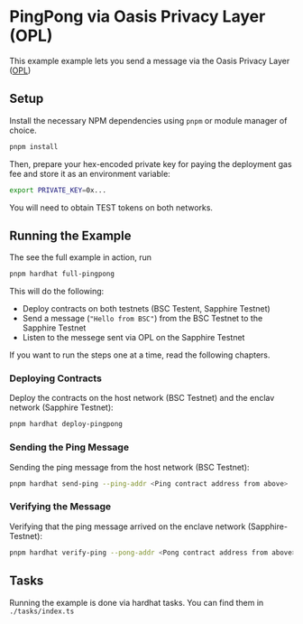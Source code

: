 # PingPong via Oasis Privacy Layer (OPL)
This example example lets you send a message via the Oasis Privacy Layer ([OPL])

[OPL]: https://docs.oasis.io/dapp/opl/

## Setup 

Install the necessary NPM dependencies using `pnpm` or module manager of choice.

```sh
pnpm install
```

Then, prepare your hex-encoded private key for paying the deployment gas fee
and store it as an environment variable:

```sh
export PRIVATE_KEY=0x...
```

You will need to obtain TEST tokens on both networks.

## Running the Example

The see the full example in action, run

```sh
pnpm hardhat full-pingpong
```

This will do the following:

- Deploy contracts on both testnets (BSC Testent, Sapphire Testnet)
- Send a message (`"Hello from BSC"`) from the BSC Testnet to the Sapphire Testnet
- Listen to the messege sent via OPL on the Sapphire Testnet

If you want to run the steps one at a time, read the following chapters.

### Deploying Contracts

Deploy the contracts on the host network (BSC Testnet) and the enclav network
(Sapphire Testnet):

```sh
pnpm hardhat deploy-pingpong
```

### Sending the Ping Message

Sending the ping message from the host network (BSC Testnet):

```sh
pnpm hardhat send-ping --ping-addr <Ping contract address from above>
```

### Verifying the Message

Verifying that the ping message arrived on the enclave network (Sapphire-Testnet):

```sh
pnpm hardhat verify-ping --pong-addr <Pong contract address from above>
```

## Tasks

Running the example is done via hardhat tasks. You can find them in  `./tasks/index.ts`